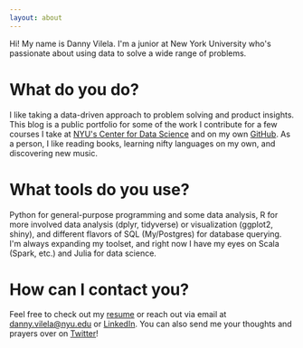 ```yaml
---
layout: about
---
```


Hi! My name is Danny Vilela. I'm a junior at New York University who's passionate about using data to solve a wide range of problems.

# What do you do?
I like taking a data-driven approach to problem solving and product insights. This blog is a public portfolio for some of the work I contribute for a few courses I take at [NYU's Center for Data Science](http://cds.nyu.edu/) and on my own [GitHub](https://github.com/dataframing). As a person, I like reading books, learning nifty languages on my own, and discovering new music.

# What tools do you use?
Python for general-purpose programming and some data analysis, R for more involved data analysis (dplyr, tidyverse) or visualization (ggplot2, shiny), and different flavors of SQL (My/Postgres) for database querying. I'm always expanding my toolset, and right now I have my eyes on Scala (Spark, etc.) and Julia for data science.

# How can I contact you?
Feel free to check out my [resume](http://bit.ly/dataframing-resume) or reach out via email at [danny.vilela@nyu.edu](#) or  [LinkedIn](https://linkedin.com/in/dataframing). You can also send me your thoughts and prayers over on [Twitter](https://twitter.com/dataframing)!
